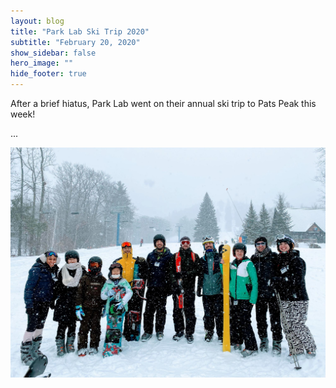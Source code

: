 ```yaml
---
layout: blog
title: "Park Lab Ski Trip 2020"
subtitle: "February 20, 2020"
show_sidebar: false
hero_image: ""
hide_footer: true
---
```


After a brief hiatus, Park Lab went on their annual ski trip to Pats Peak this week!

...

![Image](/img/news-images/pats_peak_2020_2.jpg)

